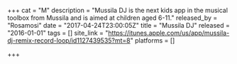 +++
cat = "M"
description = "Mussila DJ is the next kids app in the musical toolbox from Mussila and is aimed at children aged 6-11."
released_by = "Rosamosi"
date = "2017-04-24T23:00:05Z"
title = "Mussila DJ"
released = "2016-01-01"
tags = []
site_link = "https://itunes.apple.com/us/app/mussila-dj-remix-record-loop/id1127439535?mt=8"
platforms = []

+++

